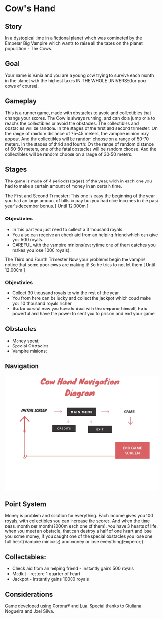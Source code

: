 # Cow's Hand


## Story
In a dystopical time in a fictional planet which was domineted by the Emperar Big Vampire which wants to raise all the taxes on the planet population - The Cows.


## Goal
Your name is Vania and you are a young cow trying to survive each month in the planet with the highest taxes IN THE WHOLE UNIVERSE(for poor cows of course).

## Gameplay
This is a runner game, made with obstacles to avoid and collectibles that change your scores. The Cow is always running, and can do a jump or a  to reachs the collectibles or avoid the obstacles. The collectibles and obstacles will be random. In the stages of the first and second trimester: On the range of random distance of 25-45 meters, the vampire minion may appear. And the collectibles will be random choose on a range of 50-70 meters. In the stages of thrid and fourth: On the range of random distance of 60-80 meters, one of the fatal obstacles will be random choose. And the collectibles will be random choose on a range of 30-50 meters.

## Stages
The game is made of 4 periods(stages) of the year, wich in each one you had to make a certain amount of money in an certain time.

The First and Second Trimester:
This one is easy the beginning of the year you had an large amount of bills to pay but you had nice incomes in the past year's december bonus. [ Until 12.000m ]

### Objectivies
- In this part you just need to collect a 3 thousand royals.
- You also can receive an check aid from an helping friend which can give you 500 royals.
- CAREFUL with the vampire minions(everytime one of them catches you makes you lose 1000 royals). 

The Third and Fourth Trimester
Now your problems begin the vampire notice that some poor cows are making it! So he tries to not let them [ Until 12.000m ]

### Objectivies
- Collect 30 thousand royals to win the rest of the year
- You from here can be lucky and collect the jackpot which coud make you 10 thousand royals richer  
- But be careful now you have to deal with  the emperor himself, he is powerful and have the power to sent you to prision and end your game


## Obstacles
- Money spent;
- Special Obstacles
- Vampire minions;

## Navigation

![alt text](https://raw.githubusercontent.com/ypedroo/cow-hand/master/diagram.jpg)

## Point System
Money is problem and solution for everything. Each income gives you 100 royals, with collectibles you can increase the scores. And when the time pass, month per month(2000m each one of them), you have 3 hearts of life, when you meet an obstacle, that can destroy a half of one heart and lose you some money, if you caught one of the special obstacles you lose one full heart(Vampire minions;) and money or lose everything(Emperor;)

## Collectables:
- Check aid from an helping friend - instantly gains 500 royals
- Medkit - restore 1 quarter of heart
- Jackpot - instantly gains 10000 royals



## Considerations
Game developed using Corona® and Lua.
Special thanks to Giuliana Nogueira and Joel Silva.

